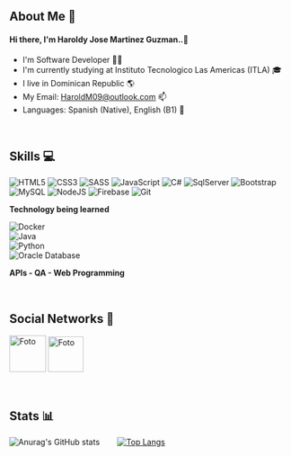 ## About Me :bust_in_silhouette:

#### Hi there, I'm Haroldy Jose Martinez Guzman..👋

- I'm Software Developer 🧑‍💻
- I'm currently studying at Instituto Tecnologico Las Americas (ITLA) 🎓
- I live in Dominican Republic 🌎
- My Email: HaroldM09@outlook.com 📫
- Languages: Spanish (Native), English (B1) 💬

&nbsp;

## Skills :computer:

![HTML5](https://img.shields.io/badge/-HTML5-E34F26?style=for-the-badge&logo=html5&logoColor=white)
![CSS3](https://img.shields.io/badge/-CSS3-1572B6?style=for-the-badge&logo=css3&logoColor=white)
![SASS](https://img.shields.io/badge/Sass-CC6699?style=for-the-badge&logo=sass&logoColor=white)
![JavaScript](https://img.shields.io/badge/-JavaScript-yellow?style=for-the-badge&logo=javascript&logoColor=black)
![C#](https://img.shields.io/badge/-Csharp-563D7C?style=for-the-badge&logo=dotnet)
![SqlServer](https://img.shields.io/badge/-SQLServer-brown?style=for-the-badge&logo=databricks&logoColor=white)
![Bootstrap](https://img.shields.io/badge/-Bootstrap-563D7C?style=for-the-badge&logo=bootstrap&logoColor=white)
![MySQL](https://img.shields.io/badge/-MySQL-blue?style=for-the-badge&logo=mysql&logoColor=white)
![NodeJS](https://img.shields.io/badge/Node.js-43853D?style=for-the-badge&logo=node.js&logoColor=white)
![Firebase](https://img.shields.io/badge/Firebase-yellow?style=for-the-badge&logo=firebase&logoColor=brown)
![Git](https://img.shields.io/badge/-Git-red?style=for-the-badge&logo=git&logoColor=white)


**Technology being learned**
<br>

![Docker](https://img.shields.io/badge/Docker-blue?style=for-the-badge&logo=docker&logoColor=white) <br>
![Java](https://img.shields.io/badge/Java-brown?style=for-the-badge&logo=coffeescript&logoColor=blue) <br>
![Python](https://img.shields.io/badge/Python-green?style=for-the-badge&logo=python&logoColor=blue) <br>
![Oracle Database](https://img.shields.io/badge/Oracle_Databae-brown?style=for-the-badge&logo=databricks&logoColor=white)

**APIs - QA - Web Programming**

&nbsp;

## Social Networks :iphone:

<a id="instagram" href="https://www.instagram.com/haroldymart/"><img width='65px' src="https://logos-world.net/wp-content/uploads/2020/06/Instagram-Logo-700x394.png" alt="Foto"></a>
<a id="telegram" target="_blank" href="https://t.me/haroldymart"><img width='63px' src="https://logos-world.net/wp-content/uploads/2021/03/Telegram-Logo.png" alt="Foto"></a> 


&nbsp;

## Stats :bar_chart:

![Anurag's GitHub stats](https://github-readme-stats.vercel.app/api?username=HaroldMart&show_icons=true&theme=radical)&nbsp; &nbsp; &nbsp; &nbsp; 
[![Top Langs](https://github-readme-stats.vercel.app/api/top-langs/?username=HaroldMart&layout=compact)](https://github.com/anuraghazra/github-readme-stats) 


<!---
HaroldMart/HaroldMart is a ✨ special ✨ repository because its `README.md` (this file) appears on your GitHub profile.
You can click the Preview link to take a look at your changes.
--->



